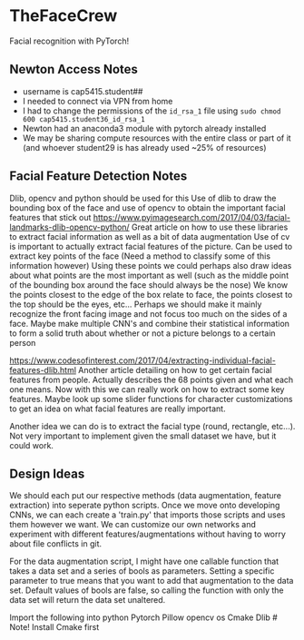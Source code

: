 # TheFaceCrew
Facial recognition with PyTorch!

## Newton Access Notes
- username is cap5415.student##
- I needed to connect via VPN from home
- I had to change the permissions of the `id_rsa_1` file using `sudo chmod 600 cap5415.student36_id_rsa_1` 
- Newton had an anaconda3 module with pytorch already installed
- We may be sharing compute resources with the entire class or part of it (and whoever student29 is has already used ~25% of resources)

## Facial Feature Detection Notes
Dlib, opencv and python should be used for this
Use of dlib to draw the bounding box of the face and use of opencv to obtain the important facial features that stick out
https://www.pyimagesearch.com/2017/04/03/facial-landmarks-dlib-opencv-python/ Great article on how to use these libraries to extract facial information as well as a bit of data augmentation
Use of cv is important to actually extract facial features of the picture. Can be used to extract key points of the face (Need a method to classify some of this information however)
Using these points we could perhaps also draw ideas about what points are the most important as well (such as the middle point of the bounding box around the face should always be the nose) We know the points closest to the edge of the box relate to face, the points closest to the top should be the eyes, etc...
Perhaps we should make it mainly recognize the front facing image and not focus too much on the sides of a face. Maybe make multiple CNN's and combine their statistical information to form a solid truth about whether or not a picture belongs to a certain person

https://www.codesofinterest.com/2017/04/extracting-individual-facial-features-dlib.html Another article detailing on how to get certain facial features from people. Actually describes the 68 points given and what each one means. Now with this we can really work on how to extract some key features. Maybe look up some slider functions for character customizations to get an idea on what facial features are really important.

Another idea we can do is to extract the facial type (round, rectangle, etc...). Not very important to implement given the small dataset we have, but it could work.

## Design Ideas
We should each put our respective methods (data augmentation, feature extraction) into seperate python scripts. Once we move onto developing CNNs, we can each create a 'train.py' that imports those scripts and uses them however we want. We can customize our own networks and experiment with different features/augmentations without having to worry about file conflicts in git.

For the data augmentation script, I might have one callable function that takes a data set and a series of bools as parameters. Setting a specific parameter to true means that you want to add that augmentation to the data set. Default values of bools are false, so calling the function with only the data set will return the data set unaltered.


Import the following into python
Pytorch
Pillow
opencv
os
Cmake
Dlib # Note! Install Cmake first


